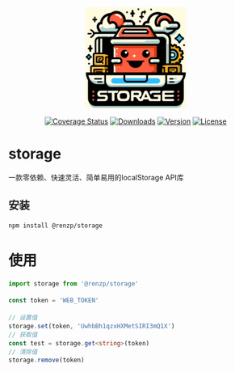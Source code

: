 <p align="center"><a href="https://github.com/renzp94/storage" target="_blank" rel="noopener noreferrer"><img width="200" src="./logo.png" alt="storage logo"></a></p>
<p align="center">
  <a href="https://codecov.io/github/@renzp/storage"><img src="https://img.shields.io/codecov/c/github/@renzp/storage.svg?sanitize=true" alt="Coverage Status"></a>
  <a href="https://npmcharts.com/compare/@renzp/storage?minimal=true"><img src="https://img.shields.io/npm/dm/@renzp/storage.svg?sanitize=true" alt="Downloads"></a>
  <a href="https://www.npmjs.com/package/@renzp/storage"><img src="https://img.shields.io/npm/v/@renzp/storage.svg?sanitize=true" alt="Version"></a>
  <a href="https://www.npmjs.com/package/@renzp/storage"><img src="https://img.shields.io/npm/l/@renzp/storage.svg?sanitize=true" alt="License"></a>
</p>

# storage

一款零依赖、快速灵活、简单易用的localStorage API库

## 安装

```sh
npm install @renzp/storage
```

# 使用

```ts
import storage from '@renzp/storage'

const token = 'WEB_TOKEN'

// 设置值
storage.set(token, 'UwhbBh1qzxHXMetSIRI3mQ1X')
// 获取值
const test = storage.get<string>(token)
// 清除值
storage.remove(token)
```